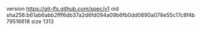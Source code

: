 version https://git-lfs.github.com/spec/v1
oid sha256:b61ab6abb2fff6db37a2d6fd094a09b6fb0dd0690a078e55c17c8f4b79516618
size 1313
